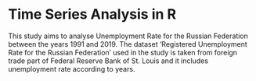 # Time Series Analysis in R

This study aims to analyse Unemployment Rate for the Russian Federation between the
years 1991 and 2019. The dataset ‘Registered Unemployment Rate for the Russian Federation’
used in the study is taken from foreign trade part of Federal Reserve Bank of St. Louis and it
includes unemployment rate according to years.
